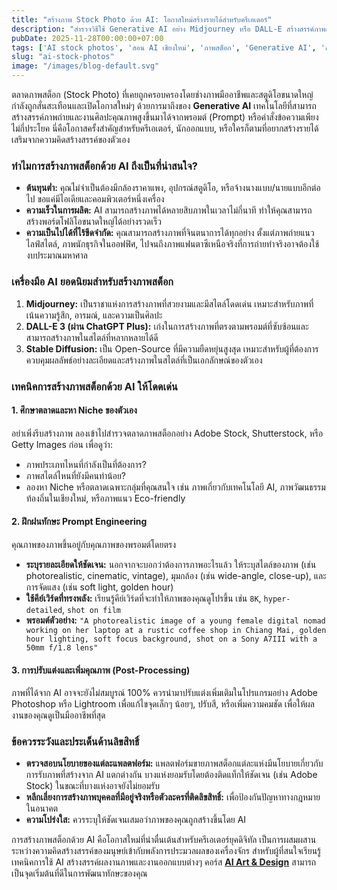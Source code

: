 ```yaml
---
title: "สร้างภาพ Stock Photo ด้วย AI: โอกาสใหม่สร้างรายได้สำหรับครีเอเตอร์"
description: "สำรวจวิธีใช้ Generative AI อย่าง Midjourney หรือ DALL-E สร้างสรรค์ภาพถ่ายสต็อก (Stock Photo) คุณภาพสูงสำหรับขายออนไลน์ พร้อมเทคนิคและข้อควรระวัง"
pubDate: 2025-11-28T00:00:00+07:00
tags: ['AI stock photos', 'สอน AI เชียงใหม่', 'ภาพสต็อก', 'Generative AI', 'สร้างรายได้ออนไลน์']
slug: "ai-stock-photos"
image: "/images/blog-default.svg"
---
```


ตลาดภาพสต็อก (Stock Photo) ที่เคยถูกครอบครองโดยช่างภาพมืออาชีพและสตูดิโอขนาดใหญ่ กำลังถูกสั่นสะเทือนและเปิดโอกาสใหม่ๆ ด้วยการมาถึงของ **Generative AI** เทคโนโลยีที่สามารถสร้างสรรค์ภาพถ่ายและงานศิลปะคุณภาพสูงขึ้นมาได้จากพรอมต์ (Prompt) หรือคำสั่งข้อความเพียงไม่กี่ประโยค นี่คือโอกาสครั้งสำคัญสำหรับครีเอเตอร์, นักออกแบบ, หรือใครก็ตามที่อยากสร้างรายได้เสริมจากความคิดสร้างสรรค์ของตัวเอง

### ทำไมการสร้างภาพสต็อกด้วย AI ถึงเป็นที่น่าสนใจ?

- **ต้นทุนต่ำ:** คุณไม่จำเป็นต้องมีกล้องราคาแพง, อุปกรณ์สตูดิโอ, หรือจ้างนางแบบ/นายแบบอีกต่อไป ขอแค่มีไอเดียและคอมพิวเตอร์หนึ่งเครื่อง
- **ความเร็วในการผลิต:** AI สามารถสร้างภาพได้หลายสิบภาพในเวลาไม่กี่นาที ทำให้คุณสามารถสร้างพอร์ตโฟลิโอขนาดใหญ่ได้อย่างรวดเร็ว
- **ความเป็นไปได้ที่ไร้ขีดจำกัด:** คุณสามารถสร้างภาพที่จินตนาการได้ทุกอย่าง ตั้งแต่ภาพถ่ายแนวไลฟ์สไตล์, ภาพนักธุรกิจในออฟฟิศ, ไปจนถึงภาพแฟนตาซีเหนือจริงที่การถ่ายทำจริงอาจต้องใช้งบประมาณมหาศาล

### เครื่องมือ AI ยอดนิยมสำหรับสร้างภาพสต็อก

1.  **Midjourney:** เป็นราชาแห่งการสร้างภาพที่สวยงามและมีสไตล์โดดเด่น เหมาะสำหรับภาพที่เน้นความรู้สึก, อารมณ์, และความเป็นศิลปะ
2.  **DALL-E 3 (ผ่าน ChatGPT Plus):** เก่งในการสร้างภาพที่ตรงตามพรอมต์ที่ซับซ้อนและสามารถสร้างภาพในสไตล์ที่หลากหลายได้ดี
3.  **Stable Diffusion:** เป็น Open-Source ที่มีความยืดหยุ่นสูงสุด เหมาะสำหรับผู้ที่ต้องการควบคุมผลลัพธ์อย่างละเอียดและสร้างภาพในสไตล์ที่เป็นเอกลักษณ์ของตัวเอง

### เทคนิคการสร้างภาพสต็อกด้วย AI ให้โดดเด่น

#### 1. ศึกษาตลาดและหา Niche ของตัวเอง
อย่าเพิ่งรีบสร้างภาพ ลองเข้าไปสำรวจตลาดภาพสต็อกอย่าง Adobe Stock, Shutterstock, หรือ Getty Images ก่อน เพื่อดูว่า:
- ภาพประเภทไหนที่กำลังเป็นที่ต้องการ?
- ภาพสไตล์ไหนที่ยังมีคนทำน้อย?
- ลองหา Niche หรือตลาดเฉพาะกลุ่มที่คุณสนใจ เช่น ภาพเกี่ยวกับเทคโนโลยี AI, ภาพวัฒนธรรมท้องถิ่นในเชียงใหม่, หรือภาพแนว Eco-friendly

#### 2. ฝึกฝนทักษะ Prompt Engineering
คุณภาพของภาพขึ้นอยู่กับคุณภาพของพรอมต์โดยตรง
- **ระบุรายละเอียดให้ชัดเจน:** นอกจากจะบอกว่าต้องการภาพอะไรแล้ว ให้ระบุสไตล์ของภาพ (เช่น photorealistic, cinematic, vintage), มุมกล้อง (เช่น wide-angle, close-up), และการจัดแสง (เช่น soft light, golden hour)
- **ใช้คีย์เวิร์ดที่ทรงพลัง:** เรียนรู้คีย์เวิร์ดที่จะทำให้ภาพของคุณดูโปรขึ้น เช่น `8K`, `hyper-detailed`, `shot on film`
- **พรอมต์ตัวอย่าง:** `"A photorealistic image of a young female digital nomad working on her laptop at a rustic coffee shop in Chiang Mai, golden hour lighting, soft focus background, shot on a Sony A7III with a 50mm f/1.8 lens"`

#### 3. การปรับแต่งและเพิ่มคุณภาพ (Post-Processing)

ภาพที่ได้จาก AI อาจจะยังไม่สมบูรณ์ 100% ควรนำมาปรับแต่งเพิ่มเติมในโปรแกรมอย่าง Adobe Photoshop หรือ Lightroom เพื่อแก้ไขจุดเล็กๆ น้อยๆ, ปรับสี, หรือเพิ่มความคมชัด เพื่อให้ผลงานของคุณดูเป็นมืออาชีพที่สุด

### ข้อควรระวังและประเด็นด้านลิขสิทธิ์

- **ตรวจสอบนโยบายของแต่ละแพลตฟอร์ม:** แพลตฟอร์มขายภาพสต็อกแต่ละแห่งมีนโยบายเกี่ยวกับการรับภาพที่สร้างจาก AI แตกต่างกัน บางแห่งยอมรับโดยต้องติดแท็กให้ชัดเจน (เช่น Adobe Stock) ในขณะที่บางแห่งอาจยังไม่ยอมรับ
- **หลีกเลี่ยงการสร้างภาพบุคคลที่มีอยู่จริงหรือตัวละครที่ติดลิขสิทธิ์:** เพื่อป้องกันปัญหาทางกฎหมายในอนาคต
- **ความโปร่งใส:** ควรระบุให้ชัดเจนเสมอว่าภาพของคุณถูกสร้างขึ้นโดย AI

การสร้างภาพสต็อกด้วย AI คือโอกาสใหม่ที่น่าตื่นเต้นสำหรับครีเอเตอร์ยุคดิจิทัล เป็นการผสมผสานระหว่างความคิดสร้างสรรค์ของมนุษย์เข้ากับพลังการประมวลผลของเครื่องจักร สำหรับผู้ที่สนใจเรียนรู้เทคนิคการใช้ AI สร้างสรรค์ผลงานภาพและงานออกแบบต่างๆ คอร์ส **[AI Art & Design](https://www.aiunlockinnovations.com/)** สามารถเป็นจุดเริ่มต้นที่ดีในการพัฒนาทักษะของคุณ
